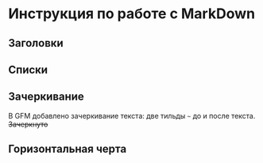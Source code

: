 # Инструкция по работе с MarkDown

## Заголовки


## Списки


## Зачеркивание 

В GFM добавлено зачеркивание текста: две тильды `~` до и
после текста.
~~Зачеркнуто~~


## Горизонтальная черта 